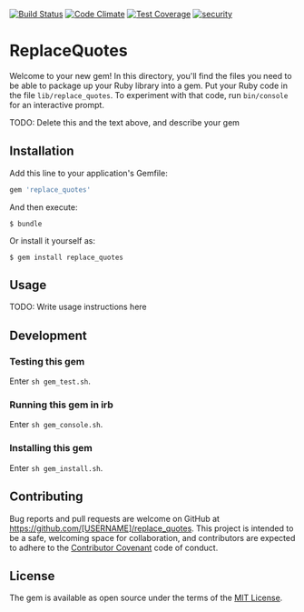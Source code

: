 [![Build Status](https://travis-ci.org/jhsu802701/replace_quotes.svg?branch=master)](https://travis-ci.org/jhsu802701/replace_quotes)
[![Code Climate](https://codeclimate.com/github/jhsu802701/replace_quotes/badges/gpa.svg)](https://codeclimate.com/github/jhsu802701/replace_quotes)
[![Test Coverage](https://codeclimate.com/github/jhsu802701/replace_quotes/badges/coverage.svg)](https://codeclimate.com/github/jhsu802701/replace_quotes/coverage)
[![security](https://hakiri.io/github/jhsu802701/replace_quotes/master.svg)](https://hakiri.io/github/jhsu802701/replace_quotes/master)

# ReplaceQuotes

Welcome to your new gem! In this directory, you'll find the files you need to be able to package up your Ruby library into a gem. Put your Ruby code in the file `lib/replace_quotes`. To experiment with that code, run `bin/console` for an interactive prompt.

TODO: Delete this and the text above, and describe your gem

## Installation

Add this line to your application's Gemfile:

```ruby
gem 'replace_quotes'
```

And then execute:

    $ bundle

Or install it yourself as:

    $ gem install replace_quotes

## Usage

TODO: Write usage instructions here

## Development


### Testing this gem

Enter `sh gem_test.sh`.

### Running this gem in irb

Enter `sh gem_console.sh`.

### Installing this gem

Enter `sh gem_install.sh`.

## Contributing

Bug reports and pull requests are welcome on GitHub at https://github.com/[USERNAME]/replace_quotes. This project is intended to be a safe, welcoming space for collaboration, and contributors are expected to adhere to the [Contributor Covenant](contributor-covenant.org) code of conduct.


## License

The gem is available as open source under the terms of the [MIT License](http://opensource.org/licenses/MIT).

